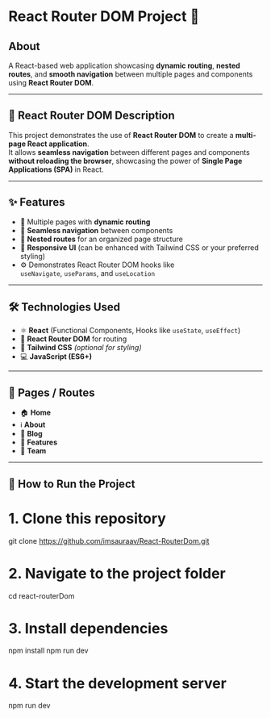 # React Router DOM Project 🚀

## About
A React-based web application showcasing **dynamic routing**, **nested routes**, and **smooth navigation** between multiple pages and components using **React Router DOM**.

---

## 🧭 React Router DOM Description
This project demonstrates the use of **React Router DOM** to create a **multi-page React application**.  
It allows **seamless navigation** between different pages and components **without reloading the browser**, showcasing the power of **Single Page Applications (SPA)** in React.

---

## ✨ Features
- 🧩 Multiple pages with **dynamic routing**
- 🔄 **Seamless navigation** between components
- 🧱 **Nested routes** for an organized page structure
- 📱 **Responsive UI** (can be enhanced with Tailwind CSS or your preferred styling)
- ⚙️ Demonstrates React Router DOM hooks like  
  `useNavigate`, `useParams`, and `useLocation`

---

## 🛠️ Technologies Used
- ⚛️ **React** (Functional Components, Hooks like `useState`, `useEffect`)
- 🧭 **React Router DOM** for routing
- 🎨 **Tailwind CSS** *(optional for styling)*
- 💻 **JavaScript (ES6+)**

---

## 📄 Pages / Routes
- 🏠 **Home**
- ℹ️ **About**
- 📰 **Blog**
- 🌟 **Features**
- 👥 **Team**

---

## 🚀 How to Run the Project

# 1. Clone this repository
git clone https://github.com/imsauraav/React-RouterDom.git

# 2. Navigate to the project folder
cd react-routerDom

# 3. Install dependencies
npm install
npm run dev



# 4. Start the development server
npm run dev
